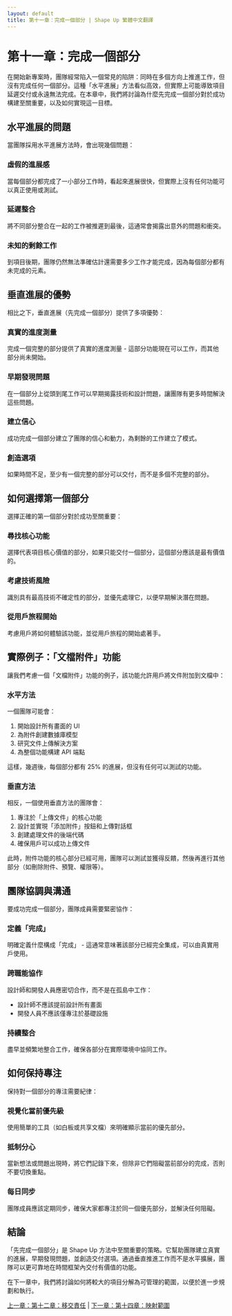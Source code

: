 ```yaml
---
layout: default
title: 第十一章：完成一個部分 | Shape Up 繁體中文翻譯
---
```


# 第十一章：完成一個部分

在開始新專案時，團隊經常陷入一個常見的陷阱：同時在多個方向上推進工作，但沒有完成任何一個部分。這種「水平進展」方法看似高效，但實際上可能導致項目延遲交付或永遠無法完成。在本章中，我們將討論為什麼先完成一個部分對於成功構建至關重要，以及如何實現這一目標。

## 水平進展的問題

當團隊採用水平進展方法時，會出現幾個問題：

### 虛假的進展感

當每個部分都完成了一小部分工作時，看起來進展很快，但實際上沒有任何功能可以真正使用或測試。

### 延遲整合

將不同部分整合在一起的工作被推遲到最後，這通常會揭露出意外的問題和衝突。

### 未知的剩餘工作

到項目後期，團隊仍然無法準確估計還需要多少工作才能完成，因為每個部分都有未完成的元素。

## 垂直進展的優勢

相比之下，垂直進展（先完成一個部分）提供了多項優勢：

### 真實的進度測量

完成一個完整的部分提供了真實的進度測量 - 這部分功能現在可以工作，而其他部分尚未開始。

### 早期發現問題

在一個部分上從頭到尾工作可以早期揭露技術和設計問題，讓團隊有更多時間解決這些問題。

### 建立信心

成功完成一個部分建立了團隊的信心和動力，為剩餘的工作建立了模式。

### 創造選項

如果時間不足，至少有一個完整的部分可以交付，而不是多個不完整的部分。

## 如何選擇第一個部分

選擇正確的第一個部分對於成功至關重要：

### 尋找核心功能

選擇代表項目核心價值的部分，如果只能交付一個部分，這個部分應該是最有價值的。

### 考慮技術風險

識別具有最高技術不確定性的部分，並優先處理它，以便早期解決潛在問題。

### 從用戶旅程開始

考慮用戶將如何體驗該功能，並從用戶旅程的開始處著手。

## 實際例子：「文檔附件」功能

讓我們考慮一個「文檔附件」功能的例子，該功能允許用戶將文件附加到文檔中：

### 水平方法

一個團隊可能會：
1. 開始設計所有畫面的 UI
2. 為附件創建數據庫模型
3. 研究文件上傳解決方案
4. 為整個功能構建 API 端點

這樣，幾週後，每個部分都有 25% 的進展，但沒有任何可以測試的功能。

### 垂直方法

相反，一個使用垂直方法的團隊會：
1. 專注於「上傳文件」的核心功能
2. 設計並實現「添加附件」按鈕和上傳對話框
3. 創建處理文件的後端代碼
4. 確保用戶可以成功上傳文件

此時，附件功能的核心部分已經可用，團隊可以測試並獲得反饋，然後再進行其他部分（如刪除附件、預覽、權限等）。

## 團隊協調與溝通

要成功完成一個部分，團隊成員需要緊密協作：

### 定義「完成」

明確定義什麼構成「完成」 - 這通常意味著該部分已經完全集成，可以由真實用戶使用。

### 跨職能協作

設計師和開發人員應密切合作，而不是在孤島中工作：
- 設計師不應該提前設計所有畫面
- 開發人員不應該僅專注於基礎設施

### 持續整合

盡早並頻繁地整合工作，確保各部分在實際環境中協同工作。

## 如何保持專注

保持對一個部分的專注需要紀律：

### 視覺化當前優先級

使用簡單的工具（如白板或共享文檔）來明確顯示當前的優先部分。

### 抵制分心

當新想法或問題出現時，將它們記錄下來，但除非它們阻礙當前部分的完成，否則不要切換重點。

### 每日同步

團隊成員應該定期同步，確保大家都專注於同一個優先部分，並解決任何阻礙。

## 結論

「先完成一個部分」是 Shape Up 方法中至關重要的策略。它幫助團隊建立真實的進展，早期發現問題，並創造交付選項。通過垂直推進工作而不是水平擴展，團隊可以更可靠地在時間框架內交付有價值的功能。

在下一章中，我們將討論如何將較大的項目分解為可管理的範圍，以便於進一步規劃和執行。

[上一章：第十二章：移交責任](./12-hand-over-responsibility.html) | [下一章：第十四章：映射範圍](./14-map-the-scopes.html) 